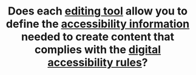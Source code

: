 ---
title: Does each [editing tool](#tool-d-edition) allow you to define the [accessibility information](#information-d-accessibilite) needed to create content that complies with the [digital accessibility rules](#regles-d-accessibilite-numerique)?
---